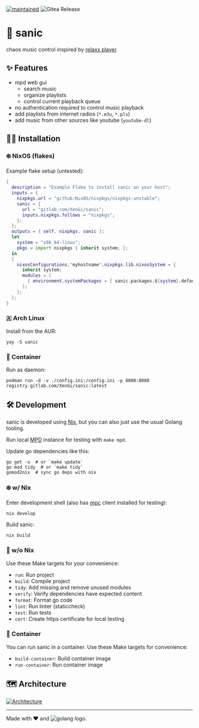 [![maintained](https://img.shields.io/maintenance/yes/2024?style=flat-square)]()
![Gitea Release](https://img.shields.io/gitea/v/release/cccb/sanic?gitea_url=https%3A%2F%2Fgit.berlin.ccc.de&sort=semver&display_name=release&style=flat-square)


# 🦔 sanic

chaos music control inspired by [relaxx player][relaxx]

## ✨ Features

- mpd web gui
  - search music
  - organize playlists
  - control current playback queue
- no authentication required to control music playback
- add playlists from internet radios (`*.m3u`, `*.pls`)
- add music from other sources like youtube (`youtube-dl`)

## 👩‍💻 Installation

### ❄️ NixOS (flakes)

Example flake setup (untested):

```nix
{
  description = "Example Flake to install sanic on your host";
  inputs = {
    nixpkgs.url = "github:NixOS/nixpkgs/nixpkgs-unstable";
    sanic = {
      url = "gitlab.com/XenGi/sanic";
      inputs.nixpkgs.follows = "nixpkgs";
    };
  };
  outputs = { self, nixpkgs, sanic }:
  let
    system = "x86_64-linux";
    pkgs = import nixpkgs { inherit system; };
  in
  {
    nixosConfigurations."myhostname".nixpkgs.lib.nixosSystem = {
      inherit system;
      modules = [
        { environment.systemPackages = [ sanic.packages.${system}.default ]; }
      ];
    };
  };
}
```

### 🇦 Arch Linux

Install from the AUR:

```shell
yay -S sanic
```

### 🐳 Container

Run as daemon:

```shell
podman run -d -v ./config.ini:/config.ini -p 8080:8080 registry.gitlab.com/XenGi/sanic:latest
```

## 🛠️ Development

sanic is developed using [Nix][nix], but you can also just use the usual Golang tooling.

Run local [MPD][mpd] instance for testing with `make mpd`.

Update go dependencies like this:

```shell
go get -u  # or `make update`
go mod tidy  # or `make tidy`
gomod2nix  # sync go deps with nix
```

### ❄️ w/ Nix

Enter development shell (also has [mpc][mpc] client installed for testing):

```shell
nix develop
```

Build sanic:

```shell
nix build
```

### 🐧 w/o Nix

Use these Make targets for your convenience:

- `run`: Run project
- `build`: Compile project
- `tidy`: Add missing and remove unused modules
- `verify`: Verify dependencies have expected content
- `format`: Format go code
- `lint`: Run linter (staticcheck)
- `test`: Run tests
- `cert`: Create https certificate for local testing

### 🐳 Container

You can run sanic in a container. Use these Make targets for convenience:

- `build-container`: Build container image
- `run-container`: Run container image

## 🗺️ Architecture

[![Architecture](https://git.berlin.ccc.de/cccb/sanic/raw/branch/main/architecture.drawio.svg)](https://app.diagrams.net/?mode=git.berlin.ccc.de#Hcccb%2Fsanic%2Fmain%2Farchitecture.drawio.svg)

---

Made with ❤️ and ![golang logo][golang].

[relaxx]: http://relaxx.dirk-hoeschen.de/
[nix]: https://nixos.org/manual/nix/stable/
[golang]: https://go.dev/images/favicon-gopher.svg
[mpd]: https://musicpd.org/
[mpc]: https://www.musicpd.org/clients/mpc/
